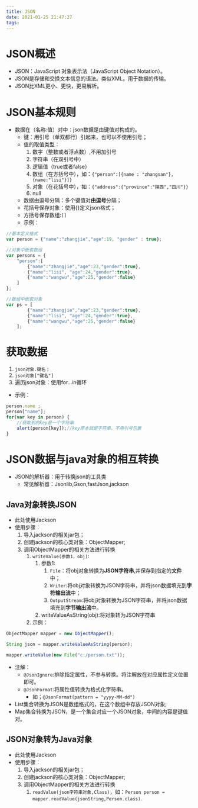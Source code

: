 ```yaml
---
title: JSON
date: 2021-01-25 21:47:27
tags:
---
```

# JSON概述

* JSON：JavaScript 对象表示法（JavaScript Object Notation）。
* JSON是存储和交换文本信息的语法。类似XML。用于数据的传输。
* JSON比XML更小、更快，更易解析。

# JSON基本规则

* 数据在（名称:值）对中：json数据是由键值对构成的。
  * 键：用引号（单双都行）引起来，也可以不使用引号；
  * 值的取值类型：
    1. 数字（整数或者浮点数）,不用加引号
    2. 字符串（在双引号中）
    3. 逻辑值（true或者false）
    4. 数组（在方括号中），如：`{"person":[{name : "zhangsan"},{name:"lisi"}]}`
    5. 对象（在花括号中），如：`{"address":{"province":"陕西","四川"}}`
    6. null
  * 数据由逗号分隔：多个键值对**由逗号**分隔；
  * 花括号保存对象：使用{}定义json格式；
  * 方括号保存数组:`[]`
  * 示例：
```javascript
//基本定义格式
var person = {"name":"zhangjie","age":19, "gender" : true};

//对象中嵌套数组
var persons = {
    "person":[
        {"name":"zhangjie","age":23,"gender":true},
        {"name":"lisi", "age":24,"gender":true},
        {"name":"wangwu","age":25,"gender":false}
    ]
};

//数组中嵌套对象
var ps = [
        {"name":"zhangjie","age":23,"gender":true},
        {"name":"lisi", "age":24,"gender":true},
        {"name":"wangwu","age":25,"gender":false}
    ];
```

# 获取数据

1. `json对象.键名；`
2. `json对象["键名"]`
3. 遍历json对象：使用for...in循环
* 示例：
```javascript
person.name ;
person["name"];
for(var key in person) {
    //获取到的key是一个字符串
    alert(person[key]);//key原本就是字符串，不用引号包裹
}
```

# JSON数据与java对象的相互转换

* JSON的解析器：用于转换json的工具类
  * 常见解析器：Jsonlib,Gson,fastJson,jackson

## Java对象转换JSON

* 此处使用Jackson
* 使用步骤：
  1. 导入jackson的相关jar包；
  2. 创建jackson的核心类对象：ObjectMapper;
  3. 调用ObjectMapper的相关方法进行转换
     1. `writeValue(参数1，obj)`:
        1. 参数1:
            1. `File`：将obj对象转换为**JSON字符串**,并保存到指定的**文件**中；
            2. `Writer`:将obj对象转换为JSON字符串，并将json数据填充到**字符输出流**中；
            3. `OutputStream`:将obj对象转换为JSON字符串，并将json数据填充到**字节输出流**中。
        2. writeValueAsString(obj):将对象转为JSON字符串
     2. 示例：
```javascript
ObjectMapper mapper = new ObjectMapper();

String json = mapper.writeValueAsString(person);

mapper.writeValue(new File("c:/person.txt"));
```
* 注解：
  * `@JsonIgnore`:排除指定属性，不参与转换。将注解放在对应属性定义位置即可。
  * `@JsonFormat`:将属性值转换为格式化字符串。
    * 如；`@JsonFormat(pattern = "yyyy-MM-dd")`
* List集合转换为JSON是数组格式的，在这个数组中存放JSON对象;
* Map集合转换为JSON，是一个集合对应一个JSON对象，中间的内容是键值对。

## JSON对象转为Java对象

* 此处使用Jackson
* 使用步骤：
  1. 导入jackson的相关jar包；
  2. 创建jackson的核心类对象：ObjectMapper;
  3. 调用ObjectMapper的相关方法进行转换
     1. `readValue(json字符串对象,Class)`，如：`Person person = mapper.readValue(jsonString,Person.class)`.